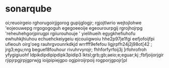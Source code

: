 # sonarqube
oi;reuoirgeio
rghorugoirjjgorog
gupijglogjr;
rgjojtlwrio
wejtojlohwe
'eojeouwepg
rrgogogoguh
egegoeeoije
egeourourpgij
rgrojhojrpg
'reheuhehgorjpirugpi
rgiiurouhouje
'
yielihueih
egygkhefiuhofu
ewhuhkjhiuhou
echuehckeiygeiu
ejcouiigwoiu
hhe2p97je1fgi
eefjofoijfpi
ufieouh
oirg'oeg
rauhrgvounrkdkjd
wrrfff9efefou
ligjrpfh24j2j98ot[42  ; jrg3;egu;nrg
beguef8fouhour
rivuhrvyrojr;
fhhforfyrfoij3j
]rfohrofroh
yfygigiuohf
ldpikdipdipipdipk3pidip3
lktsl;grb;gb;aeio;e;eguar;kj
;fbfjoijorjgir
rjipjrpgjrpjgprwjg
ioijpipiejgpo
ogjpiroijrpoij
rogporjgpojr[pl
